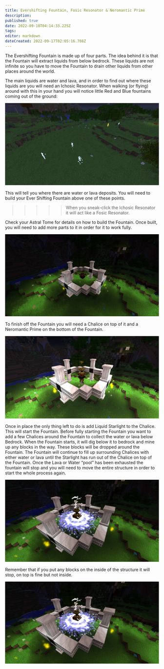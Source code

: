 ```yaml
---
title: Evershifting Fountain, Fosic Resonator & Neromantic Prime
description: 
published: true
date: 2022-09-18T04:14:33.225Z
tags: 
editor: markdown
dateCreated: 2022-09-17T02:05:16.788Z
---
```


The Evershifting Fountain is made up of four parts. The idea behind it is that the Fountain will extract liquids from below bedrock. These liquids are not infinite so you have to move the Fountain to drain other liquids from other places around the world.

The main liquids are water and lava, and in order to find out where these liquids are you will need an Ichosic Resonator. When walking (or flying) around with this in your hand you will notice little Red and Blue fountains coming out of the ground:

![Ichosic Resonator](./necromantic-prime/Ichosic%20Resonator.jpg)

This will tell you where there are water or lava deposits. You will need to build your Ever Shifting Fountain above one of these points.

>>>>> When you sneak-click the Ichosic Resonator it will act like a Fosic Resonator.

Check your Astral Tome for details on how to build the Fountain. Once built, you will need to add more parts to it in order for it to work fully.

![Fountain Construction](./necromantic-prime/Fountain.jpg)

To finish off the Fountain you will need a Chalice on top of it and a Neromantic Prime on the bottom of the Fountain.

![Necromantic Prime](./necromantic-prime/Neromantic%20Prime.jpg)

Once in place the only thing left to do is add Liquid Starlight to the Chalice. This will start the Fountain. Before fully starting the Fountain you want to add a few Chalices around the Fountain to collect the water or lava below Bedrock. When the Fountain starts, it will dig below it to bedrock and mine up any blocks in the way. These blocks will be dropped around the Fountain. The Fountain will continue to fill up surrounding Chalices with either water or lava until the Starlight has run out of the Chalice on top of the Fountain. Once the Lava or Water “pool” has been exhausted the fountain will stop and you will need to move the entire structure in order to start the whole process again.

![Fountain working](./necromantic-prime/fountain%20in%20action.jpg)

Remember that if you put any blocks on the inside of the structure it will stop, on top is fine but not inside.

![Non working fountain](./necromantic-prime/fountain%20in%20action.jpg)
